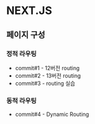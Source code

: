 # NEXT.JS
## 페이지 구성
### 정적 라우팅
- commit#1 - 12버전 routing
- commit#2 - 13버전 routing
- commit#3 - routing 실습
### 동적 라우팅
- commit#4 - Dynamic Routing